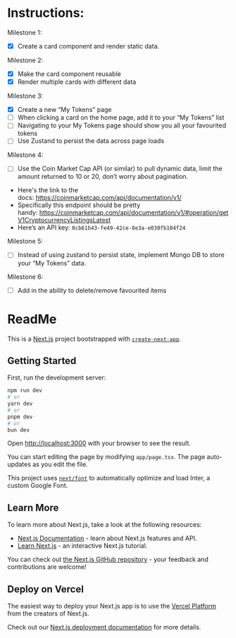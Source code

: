 # Instructions:
Milestone 1:

- [X]  Create a card component and render static data.

Milestone 2:

- [X]  Make the card component reusable
- [X]  Render multiple cards with different data

Milestone 3:

- [X]  Create a new “My Tokens” page
- [ ]  When clicking a card on the home page, add it to your “My Tokens” list
- [ ]  Navigating to your My Tokens page should show you all your favourited tokens
- [ ]  Use Zustand to persist the data across page loads

Milestone 4:

- [ ]  Use the Coin Market Cap API (or similar) to pull dynamic data, limit the amount returned to 10 or 20, don’t worry about pagination.
- Here's the link to the docs: https://coinmarketcap.com/api/documentation/v1/
- Specifically this endpoint should be pretty handy: https://coinmarketcap.com/api/documentation/v1/#operation/getV1CryptocurrencyListingsLatest
- Here’s an API key: `0cb61b43-fe49-42ce-8e3a-e030fb104f24`

Milestone 5:

- [ ]  Instead of using zustand to persist state, implement Mongo DB to store your “My Tokens” data.

Milestone 6:

- [ ]  Add in the ability to delete/remove favourited items

# ReadMe

This is a [Next.js](https://nextjs.org/) project bootstrapped with [`create-next-app`](https://github.com/vercel/next.js/tree/canary/packages/create-next-app).

## Getting Started

First, run the development server:

```bash
npm run dev
# or
yarn dev
# or
pnpm dev
# or
bun dev
```

Open [http://localhost:3000](http://localhost:3000) with your browser to see the result.

You can start editing the page by modifying `app/page.tsx`. The page auto-updates as you edit the file.

This project uses [`next/font`](https://nextjs.org/docs/basic-features/font-optimization) to automatically optimize and load Inter, a custom Google Font.

## Learn More

To learn more about Next.js, take a look at the following resources:

- [Next.js Documentation](https://nextjs.org/docs) - learn about Next.js features and API.
- [Learn Next.js](https://nextjs.org/learn) - an interactive Next.js tutorial.

You can check out [the Next.js GitHub repository](https://github.com/vercel/next.js/) - your feedback and contributions are welcome!

## Deploy on Vercel

The easiest way to deploy your Next.js app is to use the [Vercel Platform](https://vercel.com/new?utm_medium=default-template&filter=next.js&utm_source=create-next-app&utm_campaign=create-next-app-readme) from the creators of Next.js.

Check out our [Next.js deployment documentation](https://nextjs.org/docs/deployment) for more details.
